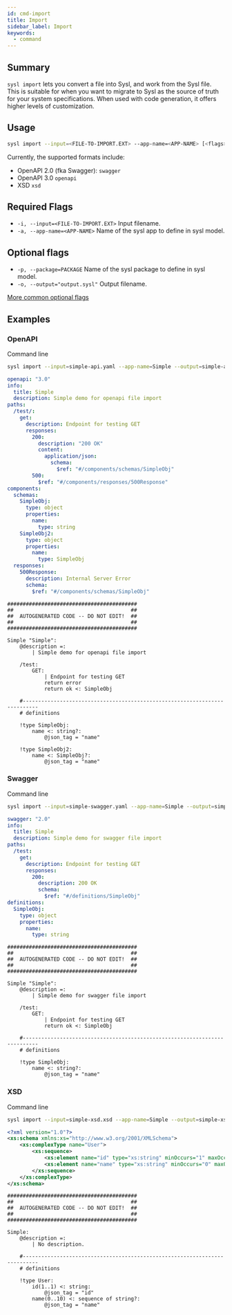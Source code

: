 ```yaml
---
id: cmd-import
title: Import
sidebar_label: Import
keywords:
  - command
---
```


## Summary

`sysl import` lets you convert a file into Sysl, and work from the Sysl file. This is suitable for when you want to migrate to Sysl as the source of truth for your system specifications. When used with code generation, it offers higher levels of customization.

## Usage

```bash
sysl import --input=<FILE-TO-IMPORT.EXT> --app-name=<APP-NAME> [<flags>]
```

Currently, the supported formats include:

- OpenAPI 2.0 (fka Swagger): `swagger`
- OpenAPI 3.0 `openapi`
- XSD `xsd`

## Required Flags

- `-i, --input=<FILE-TO-IMPORT.EXT>` Input filename.
- `-a, --app-name=<APP-NAME>` Name of the sysl app to define in sysl model.

## Optional flags

- `-p, --package=PACKAGE` Name of the sysl package to define in sysl model.
- `-o, --output="output.sysl"` Output filename.

[More common optional flags](common-flags.md)

## Examples

### OpenAPI

Command line

```bash
sysl import --input=simple-api.yaml --app-name=Simple --output=simple-api.sysl
```

```yaml title="Input OpenAPI file: simple-api.yaml"
openapi: "3.0"
info:
  title: Simple
  description: Simple demo for openapi file import
paths:
  /test/:
    get:
      description: Endpoint for testing GET
      responses:
        200:
          description: "200 OK"
          content:
            application/json:
              schema:
                $ref: "#/components/schemas/SimpleObj"
        500:
          $ref: "#/components/responses/500Response"
components:
  schemas:
    SimpleObj:
      type: object
      properties:
        name:
          type: string
    SimpleObj2:
      type: object
      properties:
        name:
          type: SimpleObj
  responses:
    500Response:
      description: Internal Server Error
      schema:
        $ref: "#/components/schemas/SimpleObj"
```

```sysl title="Output Sysl file: simple-api.sysl"
##########################################
##                                      ##
##  AUTOGENERATED CODE -- DO NOT EDIT!  ##
##                                      ##
##########################################

Simple "Simple":
    @description =:
        | Simple demo for openapi file import

    /test:
        GET:
            | Endpoint for testing GET
            return error
            return ok <: SimpleObj

    #---------------------------------------------------------------------------
    # definitions

    !type SimpleObj:
        name <: string?:
            @json_tag = "name"

    !type SimpleObj2:
        name <: SimpleObj?:
            @json_tag = "name"
```

### Swagger

Command line

```bash
sysl import --input=simple-swagger.yaml --app-name=Simple --output=simple-swagger.sysl
```

```yaml title="Input Swagger file: simple-swagger.yaml"
swagger: "2.0"
info:
  title: Simple
  description: Simple demo for swagger file import
paths:
  /test:
    get:
      description: Endpoint for testing GET
      responses:
        200:
          description: 200 OK
          schema:
            $ref: "#/definitions/SimpleObj"
definitions:
  SimpleObj:
    type: object
    properties:
      name:
        type: string
```

```sysl title="Output Sysl file: simple-swagger.sysl"
##########################################
##                                      ##
##  AUTOGENERATED CODE -- DO NOT EDIT!  ##
##                                      ##
##########################################

Simple "Simple":
    @description =:
        | Simple demo for swagger file import

    /test:
        GET:
            | Endpoint for testing GET
            return ok <: SimpleObj

    #---------------------------------------------------------------------------
    # definitions

    !type SimpleObj:
        name <: string?:
            @json_tag = "name"
```

### XSD

Command line

```bash
sysl import --input=simple-xsd.xsd --app-name=Simple --output=simple-xsd.sysl
```

```xsd title="Input XSD file: simple-xsd.xsd"
<?xml version="1.0"?>
<xs:schema xmlns:xs="http://www.w3.org/2001/XMLSchema">
    <xs:complexType name="User">
        <xs:sequence>
            <xs:element name="id" type="xs:string" minOccurs="1" maxOccurs="1"/>
            <xs:element name="name" type="xs:string" minOccurs="0" maxOccurs="10"/>
        </xs:sequence>
    </xs:complexType>
</xs:schema>
```

```sysl title="Output Sysl file: simple-xsd.sysl"
##########################################
##                                      ##
##  AUTOGENERATED CODE -- DO NOT EDIT!  ##
##                                      ##
##########################################

Simple:
    @description =:
        | No description.

    #---------------------------------------------------------------------------
    # definitions

    !type User:
        id(1..1) <: string:
            @json_tag = "id"
        name(0..10) <: sequence of string?:
            @json_tag = "name"
```
